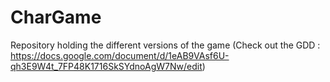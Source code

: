 # CharGame
Repository holding the different versions of the game (Check out the GDD : https://docs.google.com/document/d/1eAB9VAsf6U-qh3E9W4t_7FP48K1716SkSYdnoAgW7Nw/edit)
